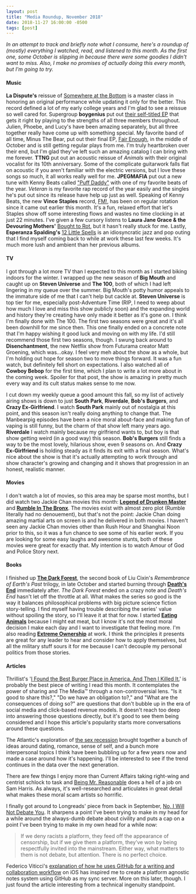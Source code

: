 ```yaml
---
layout: post
title: "Media Roundup, November 2018"
date: 2018-11-27 16:00:00 -0500
tags: [post]
---
```


*In an attempt to track and briefly note what I consume, here's a roundup of (mostly) everything I watched, read, and listened to this month. As the first one, some October is slipping in because there were some goodies I didn't want to miss. Also, I make no promises of actually doing this every month, but I'm going to try.* 

#### Music

**La Dispute's** reissue of [Somewhere at the Bottom](https://ladispute.bandcamp.com/album/somewhere-at-the-bottom-of-the-river-between-vega-and-altair-10th-anniversary) is a master class in honoring an original performance while updating it only for the better. This record defined a lot of my early college years and I'm glad to see a reissue so well cared for. Supergroup **boygenius** put out [their self-titled EP](https://open.spotify.com/album/5BRORKnC2HD5xhgUyR31SH?si=BwG5tHO6ShO9qHwpIwfXrA) that gets it right by playing to the strengths of all three members throughout. Julien, Phoebe, and Lucy's have been amazing separately, but all three together really have come up with something special. My favorite band of all time, Minus The Bear, put out their final EP, [Fair Enough](https://open.spotify.com/album/2DhNO2Bdlbvo4YMhnYSala?si=bTLbCRwNRbqEPfiGjEgxBQ), in the middle of October and is still getting regular plays from me. I'm truly heartbroken over their end, but I'm glad they've left such an amazing catalog I can bring with me forever. **TTNG** put out an acoustic reissue of *Animals* with their original vocalist for its 10th anniversary. Some of the complicate guitarwork falls flat on acoustic if you aren't familiar with the electric versions, but I love these songs so much, it all works really well for me. **JPEGMAFIA** put out a new tune with Kenny Beats called ["Puff Daddy"](https://open.spotify.com/track/33omqR79fIXhaqdO4kQFAz?si=cUvYAIodRFKb5RnnmGxWDA) with one of my favorite beats of the year. *Veteran* is my favorite rap record of the year easily and the singles he's put out since its release have help up just as well. Speaking of Kenny Beats, the new **Vince Staples** record, [FM!](https://open.spotify.com/album/1XGGeqLZxjOMdCJhmamIn8?si=VC7SOXyASnGGRsp5Hb0xwQ), has been on regular rotation since it came out earlier this month. It's a fun, relaxed effort that let's Staples show off some interesting flows and wastes no time clocking in at just 22 minutes. I've given a few cursory listens to **Laura Jane Grace & the Devouring Mothers'** [Bought to Rot](https://open.spotify.com/album/1VlWU6EwPB5bR167AQ2gI8?si=IUdiDaUNTMagOqPB34IAGQ), but it hasn't really stuck for me. Lastly, **Esperanza Spalding's** [12 Little Spells](https://open.spotify.com/album/3mWCkfWvAFi8FSgfLNrVfg?si=U5J9GwvZRu2LCfB8MzvUBw) is an idiosyncratic jazz and pop outing that I find myself coming back to while at work these last few weeks. It's much more lush and ambient than her previous albums.

#### TV

I got through a lot more TV than I expected to this month as I started biking indoors for the winter. I wrapped up the new season of **Big Mouth** and caught up on **Steven Universe** and **The 100**, both of which I had left lingering in my queue over the summer. Big Mouth's potty humor appeals to the immature side of me that I can't help but cackle at. **Steven Universe** is top tier for me, especially post-Adventure Time (RIP, I need to weep about how much I love and miss this show publicly soon) and the expanding world and history they're creating have only made it better as it's gone on. I think I'm finally done with The 100. The first two seasons were great and it's all been downhill for me since then. This one finally ended on a concrete note that I'm happy wishing it good luck and moving on with my life. I'd still recommend those first two seasons, though. I swung back around to **Disenchantment**, the new Netflix show from Futurama creator Matt Groening, which was...okay. I feel very meh about the show as a whole, but I'm holding out hope for season two to move things forward. It was a fun watch, but definitely fell short on expectations. I also watched all of **Cowboy Bebop** for the first time, which I plan to write a lot more about in the coming week. Spoiler for that post, the show is amazing in pretty much every way and its cult status makes sense to me now. 

I cut down my weekly queue a good amount this fall, so my list of actively airing shows is down to just **South Park**, **Riverdale**, **Bob's Burgers**, and **Crazy Ex-Girlfriend**. I watch **South Park** mainly out of nostalgia at this point, and this season isn't really doing anything to change that. The Manbearpig episodes have been a nice moral about-face and making fun of vaping is still funny, but the charm of that show left many years ago. **Riverdale** I watch mainly because my girlfriend wants to, but boy is that show getting weird (in a good way) this season. **Bob's Burgers** still finds a way to be the most lovely, hilarious show, even 9 seasons on. And **Crazy Ex-Girlfriend** is holding steady as it finds its exit with a final season. What's nice about the show is that it's actually attempting to work through and show character's growing and changing and it shows that progression in an honest, realistic manner. 

#### Movies

I don't watch a lot of movies, so this area may be sparse most months, but I did watch two Jackie Chan movies this month: **[Legend of Drunken Master](https://www.imdb.com/title/tt0111512/)** and **[Rumble In The Bronx](https://www.imdb.com/title/tt0113326/)**. The movies exist with almost zero plot (Rumble literally had no denouement), but that's not the point: Jackie Chan doing amazing martial arts on screen is and he delivered in both movies. I haven't seen any Jackie Chan movies other than Rush Hour and Shanghai Noon prior to this, so it was a fun chance to see some of his earlier work. If you are looking for some easy laughs and awesome stunts, both of these movies were great for exactly that. My intention is to watch Amour of God and Police Story next.

#### Books

I finished up **[The Dark Forest](https://www.amazon.com/Dark-Forest-Remembrance-Earths-Past/dp/0765386690)**, the second book of Liu Cixin's *Remembrance of Earth's Past* trilogy, in late October and started burning through **[Death's End](https://www.amazon.com/Deaths-End-Remembrance-Earths-Past/dp/0765386631)** immediately after. *The Dark Forest* ended on a crazy note and *Death's End* hasn't let off the throttle at all. What makes the series so good is the way it balances philosophical problems with big picture science fiction story-telling. I find myself having trouble describing the series' value without spoiling the story, so I'll leave it at that for now. I started **[Eating Animals](https://www.amazon.com/Eating-Animals-Jonathan-Safran-Foer/dp/0316069884)** because I might eat meat, but I know it's not the most moral decision I make each day and I want to investigate that feeling more. I'm also reading **[Extreme Ownership](https://www.amazon.com/Extreme-Ownership-U-S-Navy-SEALs/dp/1250183863)** at work. I think the principles it presents are great for any leader to hear and consider how to apply themselves, but all the military stuff sours it for me because I can't decouple my personal politics from those stories.

#### Articles

Thrillist's '[I Found the Best Burger Place in America. And Then I Killed It.](https://www.thrillist.com/eat/portland/stanichs-closed-will-it-reopen-burger-quest)' is probably the best piece of writing I read this month. It contemplates the power of sharing and The Media™ through a non-controversial lens. "Is it good to share this?," "Do we have an obligation to?," and "What are the consequences of doing so?" are questions that don't bubble up in the era of social media and click-based revenue models. It doesn't reach too deep into answering those questions directly, but it's good to see them being considered and I hope this article's popularity starts more conversations around these questions.

The Atlantic's exploration of [the sex recession](https://www.theatlantic.com/magazine/archive/2018/12/the-sex-recession/573949/) brought together a bunch of ideas around dating, romance, sense of self, and a bunch more interpersonal topics I think have been bubbling up for a few years now and made a case around how it's happening. I'll be interested to see if the trend continues in the data over the next generation.

There are few things I enjoy more than Current Affairs taking right-wing and centrist schlock to task and [Being Mr. Reasonable](https://www.currentaffairs.org/2018/10/being-mr-reasonable) does a hell of a job on Sam Harris. As always, it's well-researched and articulates in great detail what makes these moral scam artists so horrific.

I finally got around to Longreads' piece from back in September, [No, I Will Not Debate You](https://longreads.com/2018/09/18/no-i-will-not-debate-you/). It sharpens a point I've been trying to make in my head for a while around the always-dumb debate about civility and puts a cap on a point I've been trying to make in my own head for a while now:

> If we deny racists a platform, they feed off the appearance of censorship, but if we give them a platform, they’ve won by being respectfully invited into the mainstream. Either way, what matters to them is not debate, but attention. There is no perfect choice.



Federico Viticci's [explanation of how he uses GitHub for a writing and collaboration workflow](https://www.macstories.net/ios/my-markdown-writing-and-collaboration-workflow-powered-by-working-copy-3-6-icloud-drive-and-github/) on iOS has inspired me to create a platform agnostic notes system using GitHub as my sync server. More on this later, though. I just found the article interesting from a technical ingenuity standpoint.